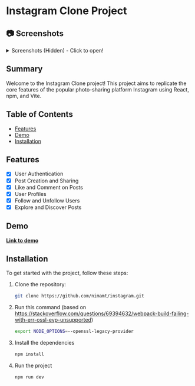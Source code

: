# Instagram Clone Project

## 📷 Screenshots

<details>
  <summary>Screenshots (Hidden) - Click to open!</summary>
  <img src="https://github.com/nickmnt/instagram/blob/master/screenshots/Comment.png?raw=true" alt="Screenshot"></img>
  <img src="https://github.com/nickmnt/instagram/blob/master/screenshots/Homepage.png?raw=true" alt="Screenshot"></img>
  <img src="https://github.com/nickmnt/instagram/blob/master/screenshots/Login.png?raw=true" alt="Screenshot"></img>
  <img src="https://github.com/nickmnt/instagram/blob/master/screenshots/PostExtra.png?raw=true" alt="Screenshot"></img>
  <img src="https://github.com/nickmnt/instagram/blob/master/screenshots/ProfilePost.png?raw=true" alt="Screenshot"></img>
</details>

## Summary

Welcome to the Instagram Clone project! This project aims to replicate the core features of the popular photo-sharing platform Instagram using React, npm, and Vite. 

## Table of Contents

- [Features](#features)
- [Demo](#demo)
- [Installation](#installation)

## Features

- [x] User Authentication
- [x] Post Creation and Sharing
- [x] Like and Comment on Posts
- [x] User Profiles
- [x] Follow and Unfollow Users
- [x] Explore and Discover Posts

## Demo

**[Link to demo](https://nickmnt.github.io/instagram/)**

## Installation

To get started with the project, follow these steps:

1. Clone the repository:

   ```bash
   git clone https://github.com/nimamt/instagram.git
   ```

2. Run this command (based on https://stackoverflow.com/questions/69394632/webpack-build-failing-with-err-ossl-evp-unsupported)

   ```bash
   export NODE_OPTIONS=--openssl-legacy-provider
   ```

3. Install the dependencies

   ```bash
   npm install
   ```
4. Run the project

   ```bash
   npm run dev
   ```
